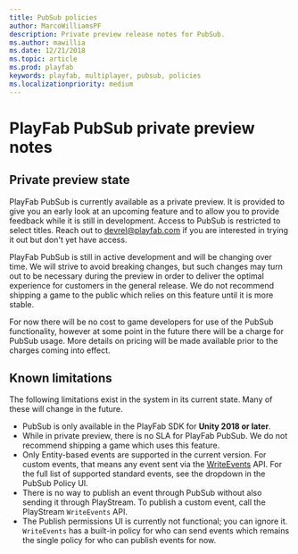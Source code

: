 ```yaml
---
title: PubSub policies
author: MarcoWilliamsPF
description: Private preview release notes for PubSub.
ms.author: mawillia
ms.date: 12/21/2018
ms.topic: article
ms.prod: playfab
keywords: playfab, multiplayer, pubsub, policies
ms.localizationpriority: medium
---
```


# PlayFab PubSub private preview notes

## Private preview state

PlayFab PubSub is currently available as a private preview. It is provided to give you an early look at an upcoming feature and to allow you to provide feedback while it is still in development. Access to PubSub is restricted to select titles. Reach out to [devrel@playfab.com](mailto:devrel@playfab.com) if you are interested in trying it out but don't yet have access.  

PlayFab PubSub is still in active development and will be changing over time. We will strive to avoid breaking changes, but such changes may turn out to be necessary during the preview in order to deliver the optimal experience for customers in the general release. We do not recommend shipping a game to the public which relies on this feature until it is more stable.

For now there will be no cost to game developers for use of the PubSub functionality, however at some point in the future there will be a charge for PubSub usage. More details on pricing will be made available prior to the charges coming into effect.

## Known limitations

The following limitations exist in the system in its current state. Many of these will change in the future.

- PubSub is only available in the PlayFab SDK for **Unity 2018 or later**.
- While in private preview, there is no SLA for PlayFab PubSub.  We do not recommend shipping a game which uses this feature.
- Only Entity-based events are supported in the current version.  For custom events, that means any event sent via the [WriteEvents](https://api.playfab.com/documentation/events/method/WriteEvents) API. For the full list of supported standard events, see the dropdown in the PubSub Policy UI.
- There is no way to publish an event through PubSub without also sending it through PlayStream. To publish a custom event, call the PlayStream `WriteEvents` API.
- The Publish permissions UI is currently not functional; you can ignore it.  `WriteEvents` has a built-in policy for who can send events which remains the single policy for who can publish events for now.